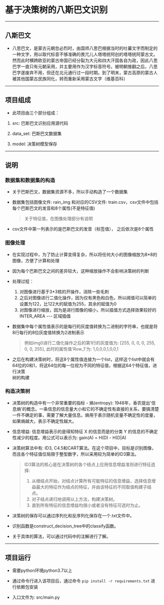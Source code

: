 # 基于决策树的八斯巴文识别

***

## 八斯巴文

* 八思巴文，是蒙古元朝忽必烈时，由国师八思巴根据当时的吐蕃文字而制定的一种文字，用以取代标音不够准确的畏兀儿人塔塔统阿创的塔塔统阿蒙古文。然而此时横跨欧亚的蒙古帝国已经分裂为大元和四大汗国各自为政，因此八思巴字一直只有元朝采用，并主要用作为汉字标音符号。被明朝推翻之后，八思巴字遂废弃不用，但还在北元通行过一段时期。到了明末，蒙古高原的蒙古人被其他国蒙古民族同化，转而重新采用蒙古文字（维基百科）

***

## 项目组成

* 此项目由三个部分组成：

1. src: 巴斯巴文识别应用源代码

2. data_set: 巴斯巴文数据集

3. model: 决策树模型保存

*** 

## 说明

### 数据集和数据集的构造

* 关于巴斯巴文，数据集资源不多，所以手动构造了一个数据集

* 数据集包括图像文件: rain_img 和对应的CSV文件: train.csv，csv文件中包括每个巴斯巴文的发音和8个属性(不是特征值)
  
  > 关于特征值，在图像处理部分有说明

* csv文件中第一列表示的是巴斯巴文的发音（标签值）， 之后依次是8个属性

### 图像处理

* 在实现过程中，为了防止计算变得复杂，所以将任何大小的图像缩放为8*8的图像，方便了计算和处理

* 因为每个巴斯巴文之间的差异较大，这种缩放操作不会影响决策树的判断

* 处理过程：
  1. 对图像进行基于3*3核的开操作，消除一些毛刺
  2. 之后对图像进行二值化操作，因为仅有黑色和白色，所以阈值可以简单的设置为122，比122大的赋值为255，其余的赋值为0
  3. 对图像进行缩放，因为是进行图像的缩小，所以插值方式选择效果较好的INTER_AREA --- 区域插值

* 数据集中每个属性值表示的是每行的灰度值转换为二进制的字符串，也就是将8行每行的8位灰度值转换为2进制表示

    > 例如img0进行二值化操作之后的第1行的灰度值为: [255, 0, 0, 0, 255, 0, 0, 255], 此时的属性值'Row_1'为: 1,0,0,0,1,0,0,1

* 之后在构建决策树时，将这8个属性值连接为一个list，这样这个list中就会有64位的0和1，将这64位的每一位视为不同的特征值，根据这64个特征值，进行决策\
  树的构建

### 构造决策树

* 决策树的构造中有一个非常重要的指标 - 熵(entropy): 1948年，香农提出'信息熵'的概念。一条信息的信息量大小和它的不确定性有直接的关系，要搞清楚\
  一件不确定的事，需要了解大量信息。熵用于表示随机变量不确定性的度量，如果熵越大，表示不确定性越大。

* 信息增益: 信息增益表示的是得知特征 X 的信息而是的分类 Y 的信息的不确定性减少的程度。用公式可以表示为: gain(A) = H(D) - H(D|A)

* 决策树算法中有: ID3, C4.5和CART算法。在这个项目中，目标是识别图像，而且各个特征值仅局限于整型数字，所以采用较为简单的ID3算法。

  > ID3算法的核心是在决策树的各个结点上应用信息增益准则进行特征选择:
  > 1. 从根结点开始，对结点计算所有可能特征的信息增益，选择信息增益最大的特征作为结点的特征，并由该特征的不同取值构建子结点。
  > 2. 对子结点递归地调用以上方法，构建决策树。
  > 3. 直到所有特征的信息增益均很小或者没有特征可选时为止。

* 决策树的保存可以通过序列化和反序列化保存在一个.txt文件中。

* 识别函数是construct_decision_tree中的classify函数。

* 关于具体的算法，可以通过代码中的注解进行了解。

***

## 项目运行

* 需要python环境python3.7以上

* 通过命令行进入该项目后，通过命令 `pip install -r requirements.txt` 进行依赖包安装

* 入口文件为: src/main.py